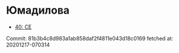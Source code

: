 # Юмадилова
- [40: CE](40.md)

Commit: 81b3b4c8d983a1ab858daf2f4811e043d18c0169
 fetched at: 20201217-070314

